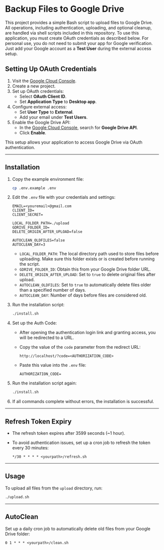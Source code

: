 # Backup Files to Google Drive

This project provides a simple Bash script to upload files to Google Drive.
All operations, including authentication, uploading, and optional cleanup, are handled via shell scripts included in this repository.
To use this application, you must create OAuth credentials as described below.
For personal use, you do not need to submit your app for Google verification.
Just add your Google account as a **Test User** during the external access setup.

## Setting Up OAuth Credentials

1. Visit the [Google Cloud Console](https://console.cloud.google.com/apis/credentials).
2. Create a new project.
3. Set up OAuth credentials:
    - Select **OAuth Client ID**.
    - Set **Application Type** to **Desktop app**.
4. Configure external access:
    - Set **User Type** to **External**.
    - Add your email under **Test Users**.
5. Enable the Google Drive API:
    - In the [Google Cloud Console](https://console.cloud.google.com/apis/library), search for **Google Drive API**.
    - Click **Enable**.

This setup allows your application to access Google Drive via OAuth authentication.

---

## Installation

1. Copy the example environment file:

    ```sh
    cp .env.example .env
    ```

2. Edit the `.env` file with your credentials and settings:

    ```
    EMAIL=<youremail>@gmail.com
    CLIENT_ID=
    CLIENT_SECRET=

    LOCAL_FOLDER_PATH=./upload
    GDRIVE_FOLDER_ID=
    DELETE_ORIGIN_AFTER_UPLOAD=false

    AUTOCLEAN_OLDFILES=false
    AUTOCLEAN_DAY=3
    ```

    - `LOCAL_FOLDER_PATH`: The local directory path used to store files before uploading. Make sure this folder exists or is created before running the script.
    - `GDRIVE_FOLDER_ID`: Obtain this from your Google Drive folder URL.
    - `DELETE_ORIGIN_AFTER_UPLOAD`: Set to `true` to delete original files after upload.
    - `AUTOCLEAN_OLDFILES`: Set to `true` to automatically delete files older than a specified number of days.
    - `AUTOCLEAN_DAY`: Number of days before files are considered old.

3. Run the installation script:

    ```sh
    ./install.sh
    ```

4. Set up the Auth Code:

    - After opening the authentication login link and granting access, you will be redirected to a URL.
    - Copy the value of the `code` parameter from the redirect URL:

      ```
      http://localhost/?code=<AUTHORIZATION_CODE>
      ```

    - Paste this value into the `.env` file:

      ```
      AUTHORIZATION_CODE=
      ```

5. Run the installation script again:

    ```sh
    ./install.sh
    ```

6. If all commands complete without errors, the installation is successful.

---

## Refresh Token Expiry

- The refresh token expires after 3599 seconds (~1 hour).
- To avoid authentication issues, set up a cron job to refresh the token every 30 minutes:

    ```cron
    */30 * * * * <yourpath>/refresh.sh
    ```

---

## Usage

To upload all files from the `upload` directory, run:

```sh
./upload.sh
```

---

## AutoClean

Set up a daily cron job to automatically delete old files from your Google Drive folder:

```cron
0 1 * * * <yourpath>/clean.sh
```
